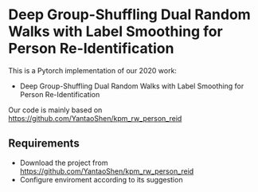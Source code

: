 Deep Group-Shuffling Dual Random Walks with Label Smoothing for Person Re-Identification 
===
This is a Pytorch implementation of our 2020 work:
* Deep Group-Shuffling Dual Random Walks with Label Smoothing for Person Re-Identification 

Our code is mainly based on https://github.com/YantaoShen/kpm_rw_person_reid

Requirements
---
* Download the project from https://github.com/YantaoShen/kpm_rw_person_reid
* Configure enviroment according to its suggestion




